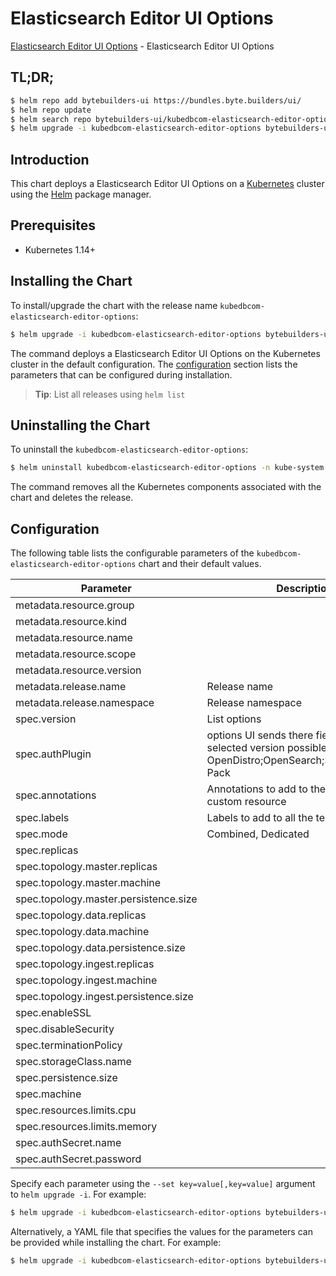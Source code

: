 # Elasticsearch Editor UI Options

[Elasticsearch Editor UI Options](https://byte.builders) - Elasticsearch Editor UI Options

## TL;DR;

```bash
$ helm repo add bytebuilders-ui https://bundles.byte.builders/ui/
$ helm repo update
$ helm search repo bytebuilders-ui/kubedbcom-elasticsearch-editor-options --version=v0.3.1
$ helm upgrade -i kubedbcom-elasticsearch-editor-options bytebuilders-ui/kubedbcom-elasticsearch-editor-options -n kube-system --create-namespace --version=v0.3.1
```

## Introduction

This chart deploys a Elasticsearch Editor UI Options on a [Kubernetes](http://kubernetes.io) cluster using the [Helm](https://helm.sh) package manager.

## Prerequisites

- Kubernetes 1.14+

## Installing the Chart

To install/upgrade the chart with the release name `kubedbcom-elasticsearch-editor-options`:

```bash
$ helm upgrade -i kubedbcom-elasticsearch-editor-options bytebuilders-ui/kubedbcom-elasticsearch-editor-options -n kube-system --create-namespace --version=v0.3.1
```

The command deploys a Elasticsearch Editor UI Options on the Kubernetes cluster in the default configuration. The [configuration](#configuration) section lists the parameters that can be configured during installation.

> **Tip**: List all releases using `helm list`

## Uninstalling the Chart

To uninstall the `kubedbcom-elasticsearch-editor-options`:

```bash
$ helm uninstall kubedbcom-elasticsearch-editor-options -n kube-system
```

The command removes all the Kubernetes components associated with the chart and deletes the release.

## Configuration

The following table lists the configurable parameters of the `kubedbcom-elasticsearch-editor-options` chart and their default values.

|               Parameter               |                                                    Description                                                    |           Default            |
|---------------------------------------|-------------------------------------------------------------------------------------------------------------------|------------------------------|
| metadata.resource.group               |                                                                                                                   | <code>kubedb.com</code>      |
| metadata.resource.kind                |                                                                                                                   | <code>Elasticsearch</code>   |
| metadata.resource.name                |                                                                                                                   | <code>elasticsearches</code> |
| metadata.resource.scope               |                                                                                                                   | <code>Namespaced</code>      |
| metadata.resource.version             |                                                                                                                   | <code>v1alpha2</code>        |
| metadata.release.name                 | Release name                                                                                                      | <code>""</code>              |
| metadata.release.namespace            | Release namespace                                                                                                 | <code>""</code>              |
| spec.version                          | List options                                                                                                      | <code>xpack-7.13.2</code>    |
| spec.authPlugin                       | options UI sends there fields based on selected version possible values: OpenDistro;OpenSearch;SearchGuard;X-Pack | <code>X-Pack</code>          |
| spec.annotations                      | Annotations to add to the database custom resource                                                                | <code>{}</code>              |
| spec.labels                           | Labels to add to all the template objects                                                                         | <code>{}</code>              |
| spec.mode                             | Combined, Dedicated                                                                                               | <code>Combined</code>        |
| spec.replicas                         |                                                                                                                   | <code>3</code>               |
| spec.topology.master.replicas         |                                                                                                                   | <code>3</code>               |
| spec.topology.master.machine          |                                                                                                                   | <code>""</code>              |
| spec.topology.master.persistence.size |                                                                                                                   | <code>1Gi</code>             |
| spec.topology.data.replicas           |                                                                                                                   | <code>3</code>               |
| spec.topology.data.machine            |                                                                                                                   | <code>""</code>              |
| spec.topology.data.persistence.size   |                                                                                                                   | <code>10Gi</code>            |
| spec.topology.ingest.replicas         |                                                                                                                   | <code>2</code>               |
| spec.topology.ingest.machine          |                                                                                                                   | <code>""</code>              |
| spec.topology.ingest.persistence.size |                                                                                                                   | <code>1Gi</code>             |
| spec.enableSSL                        |                                                                                                                   | <code>true</code>            |
| spec.disableSecurity                  |                                                                                                                   | <code>false</code>           |
| spec.terminationPolicy                |                                                                                                                   | <code>WipeOut</code>         |
| spec.storageClass.name                |                                                                                                                   | <code>standard</code>        |
| spec.persistence.size                 |                                                                                                                   | <code>10Gi</code>            |
| spec.machine                          |                                                                                                                   | <code>""</code>              |
| spec.resources.limits.cpu             |                                                                                                                   | <code>".5"</code>            |
| spec.resources.limits.memory          |                                                                                                                   | <code>1024Mi</code>          |
| spec.authSecret.name                  |                                                                                                                   | <code>""</code>              |
| spec.authSecret.password              |                                                                                                                   | <code>""</code>              |


Specify each parameter using the `--set key=value[,key=value]` argument to `helm upgrade -i`. For example:

```bash
$ helm upgrade -i kubedbcom-elasticsearch-editor-options bytebuilders-ui/kubedbcom-elasticsearch-editor-options -n kube-system --create-namespace --version=v0.3.1 --set metadata.resource.group=kubedb.com
```

Alternatively, a YAML file that specifies the values for the parameters can be provided while
installing the chart. For example:

```bash
$ helm upgrade -i kubedbcom-elasticsearch-editor-options bytebuilders-ui/kubedbcom-elasticsearch-editor-options -n kube-system --create-namespace --version=v0.3.1 --values values.yaml
```
